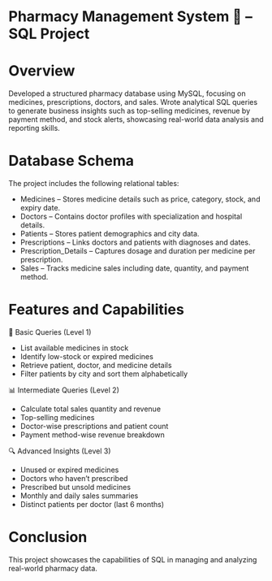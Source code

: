 # Pharmacy Management System 💊 – SQL Project 

# Overview
Developed a structured pharmacy database using MySQL, focusing on medicines, prescriptions, doctors, and sales. Wrote analytical SQL queries to generate business insights such as top-selling medicines, revenue by payment method, and stock alerts, showcasing real-world data analysis and reporting skills.

# Database Schema
The project includes the following relational tables:

* Medicines – Stores medicine details such as price, category, stock, and expiry date.
* Doctors – Contains doctor profiles with specialization and hospital details.
* Patients – Stores patient demographics and city data.
* Prescriptions – Links doctors and patients with diagnoses and dates.
* Prescription_Details – Captures dosage and duration per medicine per prescription.
* Sales – Tracks medicine sales including date, quantity, and payment method.

# Features and Capabilities

📄 Basic Queries (Level 1)

* List available medicines in stock
* Identify low-stock or expired medicines
* Retrieve patient, doctor, and medicine details
* Filter patients by city and sort them alphabetically

📊 Intermediate Queries (Level 2) 

* Calculate total sales quantity and revenue
* Top-selling medicines
* Doctor-wise prescriptions and patient count
* Payment method-wise revenue breakdown

🔍 Advanced Insights (Level 3)

* Unused or expired medicines
* Doctors who haven’t prescribed
* Prescribed but unsold medicines
* Monthly and daily sales summaries
* Distinct patients per doctor (last 6 months)
  
# Conclusion 
This project showcases the capabilities of SQL in managing and analyzing real-world pharmacy data.

